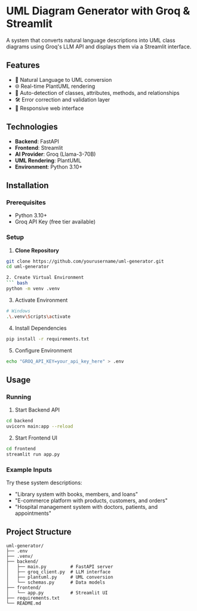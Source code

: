 # UML Diagram Generator with Groq & Streamlit

A system that converts natural language descriptions into UML class diagrams using Groq's LLM API and displays them via a Streamlit interface.

## Features

- 🚀 Natural Language to UML conversion
- 🌐 Real-time PlantUML rendering
- 🔄 Auto-detection of classes, attributes, methods, and relationships
- 🛠️ Error correction and validation layer
- 📱 Responsive web interface

## Technologies

- **Backend**: FastAPI
- **Frontend**: Streamlit
- **AI Provider**: Groq (Llama-3-70B)
- **UML Rendering**: PlantUML
- **Environment**: Python 3.10+

## Installation

### Prerequisites
- Python 3.10+
- Groq API Key (free tier available)

### Setup

1. **Clone Repository**
```bash
git clone https://github.com/yourusername/uml-generator.git
cd uml-generator

2. Create Virtual Environment
``` bash
python -m venv .venv
```

3. Activate Environment
``` bash
# Windows
.\.venv\Scripts\activate
```

4. Install Dependencies
``` bash
pip install -r requirements.txt
```

5. Configure Environment
``` bash
echo "GROQ_API_KEY=your_api_key_here" > .env
```

## Usage

### Running 
1. Start Backend API
``` bash
cd backend
uvicorn main:app --reload
```

2. Start Frontend UI
``` bash
cd frontend
streamlit run app.py
```

### Example Inputs
Try these system descriptions:
- "Library system with books, members, and loans"
- "E-commerce platform with products, customers, and orders"
- "Hospital management system with doctors, patients, and appointments"

## Project Structure
```
uml-generator/
├── .env
├── .venv/
├── backend/
│   ├── main.py         # FastAPI server
│   ├── groq_client.py  # LLM interface
│   ├── plantuml.py     # UML conversion
│   └── schemas.py      # Data models
├── frontend/
│   └── app.py          # Streamlit UI
├── requirements.txt
└── README.md
```
